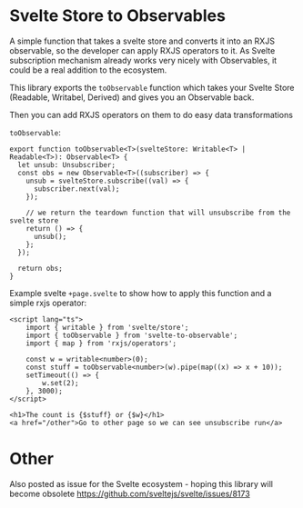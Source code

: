 # Svelte Store to Observables
A simple function that takes a svelte store and converts it into an RXJS observable, so the developer can apply RXJS operators to it. As Svelte subscription mechanism already works very nicely with Observables, it could be a real addition to the ecosystem.

This library exports the `toObservable` function which takes your Svelte Store (Readable, Writabel, Derived) and gives you an Observable back. 

Then you can add RXJS operators on them to do easy data transformations

`toObservable`:
```
export function toObservable<T>(svelteStore: Writable<T> | Readable<T>): Observable<T> {
  let unsub: Unsubscriber;
  const obs = new Observable<T>((subscriber) => {
    unsub = svelteStore.subscribe((val) => {
      subscriber.next(val);
    });

    // we return the teardown function that will unsubscribe from the svelte store
    return () => {
      unsub();
    };
  });

  return obs;
}

``` 

Example svelte `+page.svelte` to show how to apply this function and a simple rxjs operator:

```
<script lang="ts">
	import { writable } from 'svelte/store';
	import { toObservable } from 'svelte-to-observable';
	import { map } from 'rxjs/operators';

	const w = writable<number>(0);
	const stuff = toObservable<number>(w).pipe(map((x) => x + 10));
	setTimeout(() => {
		w.set(2);
	}, 3000);
</script>

<h1>The count is {$stuff} or {$w}</h1>
<a href="/other">Go to other page so we can see unsubscribe run</a>

``` 

# Other
Also posted as issue for the Svelte ecosystem - hoping this library will become obsolete https://github.com/sveltejs/svelte/issues/8173

